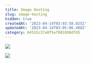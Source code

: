 ```yaml
---
title: Image Hosting
slug: image-hosting
hidden: true
createdAt: '2023-04-14T03:03:58.025Z'
updatedAt: '2023-04-14T03:05:06.408Z'
category: 64515c37a0f5ef001898dfd5
---
```

![](https://files.readme.io/f7bb90b-Adding-RevenueCat-to-your-app.png)

![](https://files.readme.io/563a29f-RevenueCat-for-existing-apps.png)